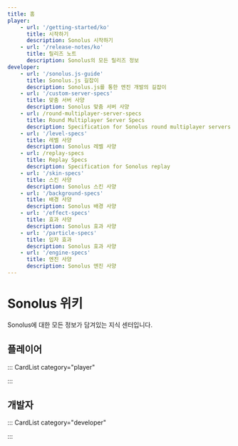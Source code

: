 ```yaml
---
title: 홈
player:
    - url: '/getting-started/ko'
      title: 시작하기
      description: Sonolus 시작하기
    - url: '/release-notes/ko'
      title: 릴리즈 노트
      description: Sonolus의 모든 릴리즈 정보
developer:
    - url: '/sonolus.js-guide'
      title: Sonolus.js 길잡이
      description: Sonolus.js를 통한 엔진 개발의 길잡이
    - url: '/custom-server-specs'
      title: 맞춤 서버 사양
      description: Sonolus 맞춤 서버 사양
    - url: /round-multiplayer-server-specs
      title: Round Multiplayer Server Specs
      description: Specification for Sonolus round multiplayer servers
    - url: '/level-specs'
      title: 레벨 사양
      description: Sonolus 레벨 사양
    - url: /replay-specs
      title: Replay Specs
      description: Specification for Sonolus replay
    - url: '/skin-specs'
      title: 스킨 사양
      description: Sonolus 스킨 사양
    - url: '/background-specs'
      title: 배경 사양
      description: Sonolus 배경 사양
    - url: '/effect-specs'
      title: 효과 사양
      description: Sonolus 효과 사양
    - url: '/particle-specs'
      title: 입자 효과
      description: Sonolus 효과 사양
    - url: '/engine-specs'
      title: 엔진 사양
      description: Sonolus 엔진 사양
---
```


# Sonolus 위키

Sonolus에 대한 모든 정보가 담겨있는 지식 센터입니다.

## 플레이어

::: CardList category="player"

:::

## 개발자

::: CardList category="developer"

:::
